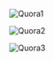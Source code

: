 ![Quora1](https://github.com/Zbr-Git/QuoraREST/assets/40324642/b287d73f-ceb2-4e19-97ad-7bfcd0199a76)

![Quora2](https://github.com/Zbr-Git/QuoraREST/assets/40324642/fc7341e2-97f5-4e69-9595-500b67a7c9d3)

![Quora3](https://github.com/Zbr-Git/QuoraREST/assets/40324642/3afd8b33-04e3-4125-8871-76740996ae88)
